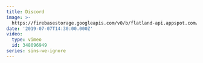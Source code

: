 ```yaml
---
title: Discord
image: >-
  https://firebasestorage.googleapis.com/v0/b/flatland-api.appspot.com/o/49ab562e652d47febcefb3db269b8bb6.png?alt=media&token=4a6dfe9b-2bb0-4faa-b037-84a1f4481f47
date: '2019-07-07T14:30:00.000Z'
video:
  type: vimeo
  id: 348096949
series: sins-we-ignore
---
```


